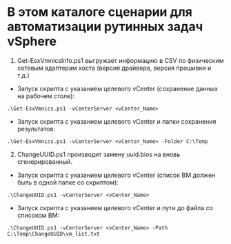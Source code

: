 # В этом каталоге сценарии для автоматизации рутинных задач vSphere
1. Get-EsxVmnicsInfo.ps1 выгружает информацию в CSV по физическим сетевым адаптерам хоста (версия драйвера, версия прошивки и т.д.)
- Запуск скрипта с указанием целевого vCenter (сохранение данных на рабочем столе):
```
.\Get-EsxVmnics.ps1 -vCenterServer <vCenter_Name>
```
- Запуск скрипта с указанием целевого vCenter и папки сохранения результатов:
```
.\Get-EsxVmnics.ps1 -vCenterServer <vCenter_Name> -Folder C:\Temp
```
2. ChangeUUID.ps1 производит замену uuid.bios на вновь сгенерированный.
- Запуск скрипта с указанием целевого vCenter (список ВМ должен быть в одной папке со скриптом):
```
.\ChangeUUID.ps1 -vCenterServer <vCenter_Name>
```
- Запуск скрипта с указанием целевого vCenter и пути до файла со списоком ВМ:
```
.\ChangeUUID.ps1 -vCenterServer <vCenter_Name> -Path C:\Temp\ChangeUUID\vm_list.txt
```
